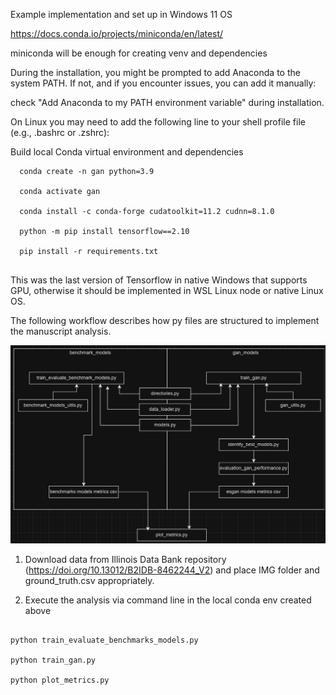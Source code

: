 Example implementation and set up in Windows 11 OS

  https://docs.conda.io/projects/miniconda/en/latest/
  
  miniconda will be enough for creating venv and dependencies
  
  During the installation, you might be prompted to add Anaconda to the system PATH. If not, and if you encounter issues, you can add it         manually:
  
  check "Add Anaconda to my PATH environment variable" during installation.
  
  On Linux you may need to add the following line to your shell profile file (e.g., .bashrc or .zshrc):

Build local Conda virtual environment and dependencies
```
  conda create -n gan python=3.9   

  conda activate gan

  conda install -c conda-forge cudatoolkit=11.2 cudnn=8.1.0

  python -m pip install tensorflow==2.10

  pip install -r requirements.txt       
  
```
This was the last version of Tensorflow in native Windows that supports GPU, otherwise it should be implemented in WSL Linux node or native Linux OS.

The following workflow describes how py files are structured to implement the manuscript analysis.


![App Implementation](./workflow.png)

1) Download data from Illinois Data Bank repository (https://doi.org/10.13012/B2IDB-8462244_V2) and place IMG folder and ground_truth.csv appropriately.
  
2) Execute the analysis via command line in the local conda env created above

```

python train_evaluate_benchmarks_models.py

python train_gan.py

python plot_metrics.py
